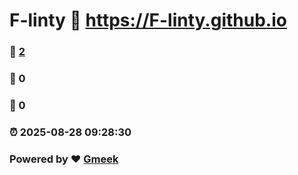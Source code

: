 # F-linty :link: https://F-linty.github.io 
### :page_facing_up: [2](https://F-linty.github.io/tag.html) 
### :speech_balloon: 0 
### :hibiscus: 0 
### :alarm_clock: 2025-08-28 09:28:30 
### Powered by :heart: [Gmeek](https://github.com/Meekdai/Gmeek)
